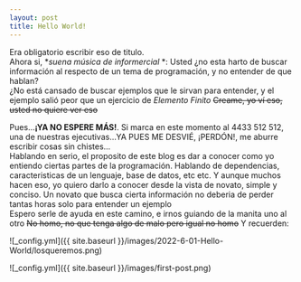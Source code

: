 ```yaml
---
layout: post
title: Hello World!
---
```


Era obligatorio escribir eso de titulo.<br> Ahora si, **suena música de informercial* *: Usted ¿no esta harto de buscar información al respecto de un tema de programación, y no entender de que hablan?<br>¿No está cansado de buscar ejemplos que le sirvan para entender, y el ejemplo salió peor que un ejercicio de <i>Elemento Finito</i> <del>Creame, yo ví eso, usted no quiere ver eso</del><br>

Pues...<b>¡YA NO ESPERE MÁS!</b>. Si marca en este momento al 4433 512 512, una de nuestras ejecutivas...YA PUES ME DESVIÉ, ¡PERDÓN!, me aburre escribir cosas sin chistes...<br>
Hablando en serio, el proposito de este blog es dar a conocer como yo entiendo ciertas partes de la programación. Hablando de dependencias, caracteristicas de un lenguaje, base de datos, etc etc.
Y aunque muchos hacen eso, yo quiero darlo a conocer desde la vista de novato, simple y conciso. Un novato que busca cierta información no deberia de perder tantas horas solo para entender un ejemplo<br>
Espero serle de ayuda en este camino, e irnos guiando de la manita uno al otro <del>No homo, no que tenga algo de malo pero igual no homo</del>
Y recuerden:<br> 

![_config.yml]({{ site.baseurl }}/images/2022-6-01-Hello-World/losqueremos.png)

![_config.yml]({{ site.baseurl }}/images/first-post.png)

